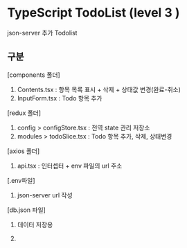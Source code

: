 # TypeScript TodoList (level 3 )

json-server 추가 Todolist

## 구분

[components 폴더]

1.  Contents.tsx : 항목 목록 표시 + 삭제 + 상태값 변경(완료-취소)
2.  InputForm.tsx : Todo 항목 추가

[redux 폴더]

1.  config > configStore.tsx : 전역 state 관리 저장소
2.  modules > todoSlice.tsx : Todo 항목 추가, 삭제, 상태변경

[axios 폴더]
1. api.tsx : 인터셉터 + env 파일의 url 주소

[.env파일]
1. json-server url 작성

[db.json 파일]
1. 데이터 저장용

2. 
